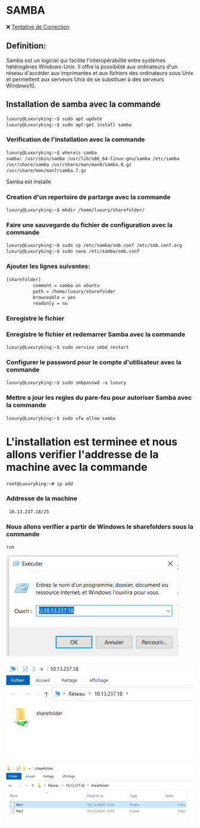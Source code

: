 # SAMBA 

:x: [Tentative de Correction](.correction)

## Definition:

Samba est un logiciel qui facilite l'interopérabilité entre systèmes hétérogènes Windows-Unix. Il offre la possibilité aux ordinateurs d'un réseau d'accéder aux imprimantes et aux fichiers des ordinateurs sous Unix et permettent aux serveurs Unix de se substituer à des serveurs Windows10.

## Installation de samba avec la commande

```
luxury@Luxuryking:~$ sudo apt update
luxury@Luxuryking:~$ sudo apt-get install samba
```

### Verification de l'installation avec la commande

```
luxury@Luxuryking:~$ whereis samba
samba: /usr/sbin/samba /usr/lib/x86_64-linux-gnu/samba /etc/samba /usr/share/samba /usr/share/man/man8/samba.8.gz /usr/share/man/man7/samba.7.gz
```

Samba est installe 

### Creation d'un repertoire de partarge avec la commande

```
luxury@Luxuryking:~$ mkdir /home/luxury/sharefolder/
```
### Faire une sauvegarde du fichier de configuration avec la commande

```
luxury@Luxuryking:~$ sudo cp /etc/samba/smb.conf /etc/smb.conf.org
luxury@Luxuryking:~$ sudo nano /etc/samba/smb.conf
```
### Ajouter les lignes suivsntes:

```
[sharefolder]
          comment = samba on ubuntu
          path = /home/luxury/sharefolder
          browseable = yes
          readonly = no
```          
 ### Enregistre le fichier
          
### Enregistre le fichier et redemarrer Samba avec la commande

```
luxury@Luxuryking:~$ sudo service smbd restart
```
### Configurer le password pour le compte d'utilisateur avec la commande

```
luxury@Luxuryking:~$ sudo smbpasswd -a luxury
```
### Mettre a jour les regles du pare-feu pour autoriser Samba avec la commande

```
luxury@Luxuryking:~$ sudo ufw allow samba
```
# L'installation est terminee et nous allons verifier l'addresse de la machine avec la commande

```
root@Luxuryking:~# ip add
```
### Addresse de la machine

```
 10.13.237.18/25
```
### Nous allons verifier a partir de Windows le sharefolders sous la commande

```
run
```
![image](images/linu2.png)

![image](images/linu.png)

![image](images/linu4.png)



















